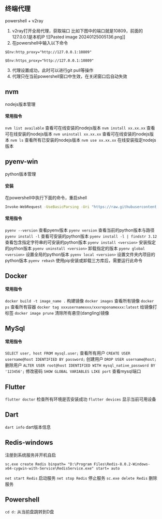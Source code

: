 ## 终端代理 
powershell + v2ray
1. v2ray打开全局代理，获取端口
	比如下图中的端口就是10809，前面的127.0.0.1是本机IP
	![[Pasted image 20240125005136.png]]
2. 在powershell中输入以下命令
  ```
  $Env:http_proxy="http://127.0.0.1:10809"
  ```
  ```
  $Env:https_proxy="http://127.0.0.1:10809"
  ```
3. 代理设置成功，此时可以进行git pull等操作
4. 代理只在当前powershell窗口中生效，在关闭窗口后自动失效

## nvm
nodejs版本管理
#### 常用指令
`nvm list available` 查看可在线安装的nodejs版本
`nvm install xx.xx.xx` 查看可在线安装的nodejs版本
`nvm uninstall xx.xx.xx` 查看可在线安装的nodejs版本
`nvm ls` 查看所有已安装的nodejs版本
`nvm use xx.xx.xx` 在线安装指定nodejs版本


## pyenv-win
python版本管理
#### 安装
在powershell中执行下面的命令，重启shell
```bash
Invoke-WebRequest -UseBasicParsing -Uri "https://raw.githubusercontent.com/pyenv-win/pyenv-win/master/pyenv-win/install-pyenv-win.ps1" -OutFile "./install-pyenv-win.ps1"; &"./install-pyenv-win.ps1"
```
#### 常用指令
`pyenv --version` 查看pyenv版本
`pyenv version` 查看当前的python版本与路径
`pyenv install -l` 查看可安装的python版本
`pyenv install -l | findstr 3.12`  查看包含指定字符串的可安装的python版本
`pyenv install <version>` 安装指定的python版本
`pyenv uninstall <version>` 卸载指定的版本
`pyenv global <version>` 设置全局的python版本
`pyenv local <version>` 设置文件夹内项目的python版本
`pyenv rebash` 使用pip安装或卸载三方库后，需要运行此命令


## Docker
#### 常用指令
`docker build -t image_name .` 构建镜像
`docker images` 查看所有镜像
`docker ps` 查看所有容器
`docker tag xxxusernamexxx/xxxreponamexxx:latest` 给镜像打标签
`docker image prune` 清除所有悬空(dangling)镜像


## MySql
#### 常用指令
`SELECT user, host FROM mysql.user;` 查看所有用户
`CREATE USER username@host IDENTIFIED BY password;` 创建用户
`DROP USER username@host;` 删除用户
`ALTER USER root@host IDENTIFIED WITH mysql_native_password BY '123456';` 修改密码
`SHOW GLOBAL VARIABLES LIKE port` 查看mysql端口



## Flutter
`flutter doctor` 检查所有环境是否安装成功
`flutter devices` 显示当前可用设备


## Dart
`dart info` dart版本信息

## Redis-windows
注册到系统服务并开机自启
``` shell
sc.exe create Redis binpath= "D:\Program Files\Redis-8.0.2-Windows-x64-cygwin-with-Service\RedisService.exe" start= auto
```

`net start Redis` 启动服务
`net stop Redis` 停止服务
`sc.exe delete Redis` 删除服务

## Powershell
`cd d:` 从当前盘跳转到D盘